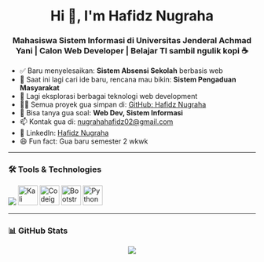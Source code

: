 <h1 align="center">Hi 👋, I'm Hafidz Nugraha</h1>
<h3 align="center">Mahasiswa Sistem Informasi di Universitas Jenderal Achmad Yani | Calon Web Developer | Belajar TI sambil ngulik kopi ☕</h3>

- ✅ Baru menyelesaikan: **Sistem Absensi Sekolah** berbasis web
- 🧠 Saat ini lagi cari ide baru, rencana mau bikin: **Sistem Pengaduan Masyarakat**
- 🌱 Lagi eksplorasi berbagai teknologi web development
- 👨‍💻 Semua proyek gua simpan di: [GitHub: Hafidz Nugraha](https://github.com/hafidznugraha)
- 💬 Bisa tanya gua soal: **Web Dev, Sistem Informasi**
- 📫 Kontak gua di: [nugrahahafidz02@gmail.com](mailto:nugrahahafidz02@gmail.com)
- 💼 LinkedIn: [Hafidz Nugraha](https://www.linkedin.com/in/hafidz-nugraha-sisfo-unjani)
- 😄 Fun fact: Gua baru semester 2 wkwk

---

### 🛠️ Tools & Technologies

<p align="left">
  <img src="https://skillicons.dev/icons?i=php,html,css,js,mysql,git,vscode,windows" />
  <img src="https://github.com/thaitea609/thaitea609/blob/main/assets/kalilinux.png?raw=true" alt="Kali Linux" width="40" height="40" />
  <img src="https://github.com/thaitea609/thaitea609/blob/main/assets/codeigniter.png?raw=true" alt="Codeigniter" width="40" height="40" />
  <img src="https://github.com/thaitea609/thaitea609/blob/main/assets/bootstrap.png?raw=true" alt="Bootstrap" width="40" height="40" />
  <img src="https://github.com/thaitea609/thaitea609/blob/main/assets/python.png?raw=true" alt="Python" width="40" height="40" />
</p>

---

### 📊 GitHub Stats

<p align="center">
  <img src="https://github-readme-stats.vercel.app/api?username=thaitea609&show_icons=true&theme=tokyonight" />
</p>
